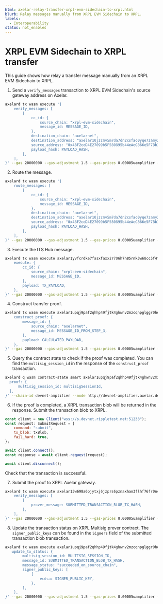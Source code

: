 ```yaml
---
html: axelar-relay-transfer-xrpl-evm-sidechain-to-xrpl.html
blurb: Relay messages manually from XRPL EVM Sidechain to XRPL.
labels:
  - Interoperability
status: not_enabled
---
```

# XRPL EVM Sidechain to XRPL transfer

This guide shows how relay a transfer message manually from an XRPL EVM Sidechain to XRPL.

1. Send a `verify_messages` transaction to XRPL EVM Sidechain's source gateway address on Axelar. 

```bash
axelard tx wasm execute '{
    verify_messages: [
        {
            cc_id: {
                source_chain: "xrpl-evm-sidechain",
                message_id: MESSAGE_ID,
            },
            destination_chain: "axelarnet",
            destination_address: "axelar10jzzmv5m7da7dn2xsfac0yqe7zamy34uedx3e28laq0p6f3f8dzqp649fp",
            source_address: "0x43F2ccD4E27099b5F580895b44eAcC866e5F7Bb1",
            payload_hash: PAYLOAD_HASH,
        },
    ],
}' --gas 20000000 --gas-adjustment 1.5 --gas-prices 0.00005uamplifier --chain-id devnet-amplifier --node http://devnet-amplifier.axelar.dev:26657
```

2. Route the message.

```bash
axelard tx wasm execute '{
    route_messages: [
        {
            cc_id: {
                source_chain: "xrpl-evm-sidechain",
                message_id: MESSAGE_ID,
            },
            destination_chain: "axelarnet",
            destination_address: "axelar10jzzmv5m7da7dn2xsfac0yqe7zamy34uedx3e28laq0p6f3f8dzqp649fp",
            source_address: "0x43F2ccD4E27099b5F580895b44eAcC866e5F7Bb1",
            payload_hash: PAYLOAD_HASH,
        },
    ],
}' --gas 20000000 --gas-adjustment 1.5 --gas-prices 0.00005uamplifier --chain-id devnet-amplifier --node http://devnet-amplifier.axelar.dev:26657
```

3. Execute the ITS Hub message. 

```bash
axelard tx wasm execute axelar1yvfcrdke7fasxfaxx2r706h7h85rnk3w68cc5f4fkmafz5j755ssl8h9p0 '{
    execute: {
        cc_id: {
            source_chain: "xrpl-evm-sidechain",
            message_id: MESSAGE_ID,
        },
        payload: TX_PAYLOAD,
    },
}' --gas 20000000 --gas-adjustment 1.5 --gas-prices 0.00005uamplifier --chain-id devnet-amplifier --node http://devnet-amplifier.axelar.dev:26657
```

4. Construct transfer proof.

```bash
axelard tx wasm execute axelar1upqj9paf2qhhp49fjtk4ghwnv2mzcqnpglggr0hds8dy9a4stz2st0ewsh '{
    construct_proof: {
        message_id: {
            source_chain: "axelarnet",
            message_id: MESSAGE_ID_FROM_STEP_3,
        },
        payload: CALCULATED_PAYLOAD,
    },
}' --gas 20000000 --gas-adjustment 1.5 --gas-prices 0.00005uamplifier --chain-id devnet-amplifier --node http://devnet-amplifier.axelar.dev:26657
```

5. Query the contract state to check if the proof was completed. You can find the `multisig_session_id` in the response of the `construct_proof` transaction.

```bash
axelard q wasm contract-state smart axelar1upqj9paf2qhhp49fjtk4ghwnv2mzcqnpglggr0hds8dy9a4stz2st0ewsh '{
  proof: {
      multisig_session_id: multisigSessionId,
  },
}' --chain-id devnet-amplifier --node http://devnet-amplifier.axelar.dev:26657 --output json
```

6. If the proof is completed, a XRPL transaction blob will be returned in the response. Submit the transaction blob to XRPL.

```javascript
const client = new Client("wss://s.devnet.rippletest.net:51233");
const request: SubmitRequest = {
    command: "submit",
    tx_blob: txBlob,
    fail_hard: true,
};

await client.connect();
const response = await client.request(request);

await client.disconnect();
```

Check that the transaction is successful.

7. Submit the proof to XRPL Axelar gateway.

```bash
axelard tx wasm execute axelar13w698a6pjytxj6jzprs6pznaxhan3flhf76fr0nc7jg3udcsa07q9c7da3 '{
    verify_messages: [
        {
            prover_message: SUBMITTED_TRANSACTION_BLOB_TX_HASH,
        },
    ],
}' --gas 20000000 --gas-adjustment 1.5 --gas-prices 0.00005uamplifier --chain-id devnet-amplifier --node http://devnet-amplifier.axelar.dev:26657
```

8. Update the transaction status on XRPL Multisig prover contract. The `signer_public_keys` can be found in the `Signers` field of the submitted transaction blob transaction.

```bash
axelard tx wasm execute axelar1upqj9paf2qhhp49fjtk4ghwnv2mzcqnpglggr0hds8dy9a4stz2st0ewsh '{
   update_tx_status: {
        multisig_session_id: MULTISIG_SESSION_ID,
        message_id: SUBMITTED_TRANSACTION_BLOB_TX_HASH,
        message_status: "succeeded_on_source_chain",
        signer_public_keys: [
            {
                ecdsa: SIGNER_PUBLIC_KEY,
            },
        ],
    },
}' --gas 20000000 --gas-adjustment 1.5 --gas-prices 0.00005uamplifier --chain-id devnet-amplifier --node http://devnet-amplifier.axelar.dev:26657

